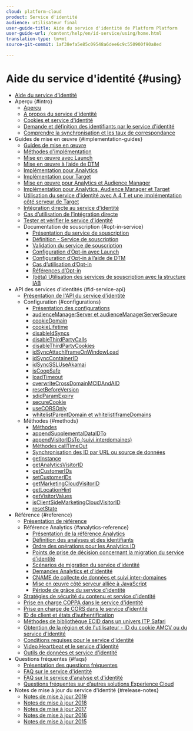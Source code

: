 ```yaml
---
cloud: platform-cloud
product: Service d'identité
audience: utilisateur final
user-guide-title: Aide du service d'identité de Platform Platform
user-guide-url: /content/help/en/id-service/using/home.html
translation-type: tm+mt
source-git-commit: 1af38efa5e85c09548a6dee6c9c550900f90a8ed

---
```



# Aide du service d&#39;identité {#using}

+ [Aide du service d&#39;identité](home.md)
+ Aperçu {#intro}
   + [Aperçu](introduction/overview.md)
   + [A propos du service d&#39;identité](introduction/about-id-service.md)
   + [Cookies et service d&#39;identité](introduction/cookies.md)
   + [Demande et définition des identifiants par le service d&#39;identité](introduction/id-request.md)
   + [Comprendre la synchronisation et les taux de correspondance](introduction/match-rates.md)
+ Guides de mise en œuvre {#implementation-guides}
   + [Guides de mise en œuvre](implementation-guides/implementation-guides.md)
   + [Méthodes d&#39;implémentation](implementation-guides/implementation-methods.md)
   + [Mise en œuvre avec Launch](implementation-guides/ecid-implement-with-launch.md)
   + [Mise en œuvre à l’aide de DTM](implementation-guides/standard.md)
   + [Implémentation pour Analytics](implementation-guides/setup-analytics.md)
   + [Implémentation pour Target](implementation-guides/setup-target.md)
   + [Mise en œuvre pour Analytics et Audience Manager](implementation-guides/setup-aam-analytics.md)
   + [Implémentation pour Analytics, Audience Manager et Target](implementation-guides/setup-aam-analytics-target.md)
   + [Utilisation du service d&#39;identité avec A 4 T et une implémentation côté serveur de Target](implementation-guides/ecid-a4t-target.md)
   + [Intégration directe au service d&#39;identité](implementation-guides/direct-integration.md)
   + [Cas d’utilisation de l’intégration directe](implementation-guides/direct-integration-examples.md)
   + [Tester et vérifier le service d&#39;identité](implementation-guides/test-verify.md)
   + Documentation de souscription {#opt-in-service}
      + [Présentation du service de souscription](implementation-guides/opt-in-service/optin-overview.md)
      + [Définition - Service de souscription](implementation-guides/opt-in-service/getting-started.md)
      + [Validation du service de souscription](implementation-guides/opt-in-service/testing-optin-and-iab-plugin.md)
      + [Configuration d’Opt-in avec Launch](implementation-guides/opt-in-service/launch.md)
      + [Configuration d’Opt-in à l’aide de DTM](implementation-guides/opt-in-service/optin-dtm.md)
      + [Cas d’utilisation d’Opt-in](implementation-guides/opt-in-service/use-cases.md)
      + [Références d’Opt-in](implementation-guides/opt-in-service/api.md)
      + [(bêta) Utilisation des services de souscription avec la structure IAB](implementation-guides/opt-in-service/iab.md)
+ API des services d’identités {#id-service-api}
   + [Présentation de l&#39;API du service d&#39;identité](library/library.md)
   + Configuration {#configurations}
      + [Présentation des configurations](library/function-vars/function-vars.md)
      + [audienceManagerServer et audienceManagerServerSecure](library/function-vars/subdomain-config.md)
      + [cookieDomain](library/function-vars/cookiedomain.md)
      + [cookieLifetime](library/function-vars/cookielifetime.md)
      + [disableIdSyncs](library/function-vars/disableidsync.md)
      + [disableThirdPartyCalls](library/function-vars/disablethirdpartycalls.md)
      + [disableThirdPartyCookies](library/function-vars/disable-cookies.md)
      + [idSyncAttachIframeOnWindowLoad](library/function-vars/idsyncattachiframeonwindowload.md)
      + [idSyncContainerID](library/function-vars/idsyncontainerid.md)
      + [idSyncSSLUseAkamai](library/function-vars/idsyncssluseakamai.md)
      + [isCoopSafe](library/function-vars/coopsafe.md)
      + [loadTimeout](library/function-vars/loadtimeout.md)
      + [overwriteCrossDomainMCIDAndAID](library/function-vars/overwrite-visitor-id.md)
      + [resetBeforeVersion](library/function-vars/resetbeforeversion.md)
      + [sdidParamExpiry](library/function-vars/sdidparamexpiry.md)
      + [secureCookie](library/function-vars/securecookie.md)
      + [useCORSOnly](library/function-vars/use-cors-only.md)
      + [whitelistParentDomain et whitelistIframeDomains](library/function-vars/whitelistdomain.md)
   + Méthodes {#methods}
      + [Méthodes](library/get-set/get-set.md)
      + [appendSupplementalDataIDTo](library/get-set/appendsupplementaldataidto.md)
      + [appendVisitorIDsTo (suivi interdomaines)](library/get-set/appendvisitorid.md)
      + [Méthodes callTimeOut](library/get-set/timeout-functions.md)
      + [Synchronisation des ID par URL ou source de données](library/get-set/idsync.md)
      + [getInstance](library/get-set/getinstance.md)
      + [getAnalyticsVisitorID](library/get-set/getanalyticsvisitorid.md)
      + [getCustomerIDs](library/get-set/getcustomerids.md)
      + [setCustomerIDs](library/get-set/setcustomerids.md)
      + [getMarketingCloudVisitorID](library/get-set/getmcvid.md)
      + [getLocationHint](library/get-set/getlocationhint.md)
      + [getVisitorValues](library/get-set/getvisitorvalues.md)
      + [isClientSideMarketingCloudVisitorID](library/get-set/client-side-id.md)
      + [resetState](library/get-set/resetstate.md)
+ Référence {#reference}
   + [Présentation de référence](reference/reference.md)
   + Référence Analytics {#analytics-reference}
      + [Présentation de la référence Analytics](reference/analytics-reference/analytics-reference.md)
      + [Définition des analyses et des identifiants](reference/analytics-reference/analytics-ids.md)
      + [Ordre des opérations pour les Analytics ID](reference/analytics-reference/analytics-order-of-operations.md)
      + [Points de prise de décision concernant la migration du service d&#39;identité](reference/analytics-reference/migration-decisions.md)
      + [Scénarios de migration du service d&#39;identité](reference/analytics-reference/migration-scenarios.md)
      + [Demandes Analytics et d&#39;identité](reference/analytics-reference/legacy-analytics.md)
      + [CNAME de collecte de données et suivi inter-domaines](reference/analytics-reference/cname.md)
      + [Mise en œuvre côté serveur alliée à JavaScript](reference/analytics-reference/server-side.md)
      + [Période de grâce du service d&#39;identité](reference/analytics-reference/grace-period.md)
   + [Stratégies de sécurité du contenu et service d&#39;identité](reference/csp.md)
   + [Prise en charge COPPA dans le service d&#39;identité](reference/coppa.md)
   + [Prise en charge de CORS dans le service d&#39;identité](reference/cors.md)
   + [ID de client et états d’authentification](reference/authenticated-state.md)
   + [Méthodes de bibliothèque ECID dans un univers ITP Safari](reference/ecid-library-methods.md)
   + [Obtention de la région et de l&#39;utilisateur - ID du cookie AMCV ou du service d&#39;identité](reference/regions.md)
   + [Conditions requises pour le service d&#39;identité](reference/requirements.md)
   + [Video Heartbeat et le service d&#39;identité](reference/heartbeat.md)
   + [Outils de données et service d&#39;identité](reference/dwb.md)
+ Questions fréquentes {#faqs}
   + [Présentation des questions fréquentes](faq-intro/faq-intro.md)
   + [FAQ sur le service d&#39;identité](faq-intro/faq.md)
   + [FAQ sur le service d&#39;analyse et d&#39;identité](faq-intro/analytics-faq.md)
   + [Questions fréquentes sur d’autres solutions Experience Cloud](faq-intro/other-faq.md)
+ Notes de mise à jour du service d&#39;identité {#release-notes}
   + [Notes de mise à jour 2019](release-notes/release-notes.md)
   + [Notes de mise à jour 2018](release-notes/notes-2018.md)
   + [Notes de mise à jour 2017](release-notes/notes-2017.md)
   + [Notes de mise à jour 2016](release-notes/notes-2016.md)
   + [Notes de mise à jour 2015](release-notes/notes-2015.md)
